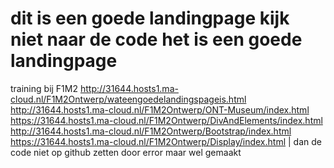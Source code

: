 # dit is een goede landingpage kijk niet naar de code het is een goede landingpage
training bij F1M2
http://31644.hosts1.ma-cloud.nl/F1M2Ontwerp/wateengoedelandingspageis.html
http://31644.hosts1.ma-cloud.nl/F1M2Ontwerp/ONT-Museum/index.html 
https://31644.hosts1.ma-cloud.nl/F1M2Ontwerp/DivAndElements/index.html
http://31644.hosts1.ma-cloud.nl/F1M2Ontwerp/Bootstrap/index.html
https://31644.hosts1.ma-cloud.nl/F1M2Ontwerp/Display/index.html | dan de code niet op github zetten door error maar wel gemaakt
